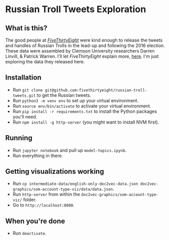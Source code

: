 # Russian Troll Tweets Exploration


## What is this?

The good people at _[FiveThirtyEight](https://github.com/fivethirtyeight/russian-troll-tweets/)_ were kind enough to release the tweets and handles of Russian Trolls in the lead-up and following the 2016 election. These data were assembled by Clemson University researchers Darren Linvill, & Patrick Warren. I'll let _FiveThirtyEight_ explain more, [here](https://fivethirtyeight.com/features/why-were-sharing-3-million-russian-troll-tweets/). I'm just exploring the data they released here.

## Installation

- Run `git clone git@github.com:fivethirtyeight/russian-troll-tweets.git` to get the Russian tweets.
- Run `python3 -m venv env` to set up your virtual environment.
- Run `source env/bin/activate` to activate your virtual environment.
- Run `pip install -r requirements.txt` to install the Python packages you'll need.
- Run `npm install -g http-server` (you might want to install NVM first).

## Running

- Run `jupyter notebook` and pull up `model-topics.ipynb`.
- Run everything in there.

## Getting visualizations working

- Run `cp intermediate-data/english-only-doc2vec-data.json doc2vec-graphics/som-account-type-viz/data/data.json`.
- Run `http-server` from within the `doc2vec-graphics/som-account-type-viz/` folder.
- Go to `http://localhost:8080`.

## When you're done

- Run `deactivate`.